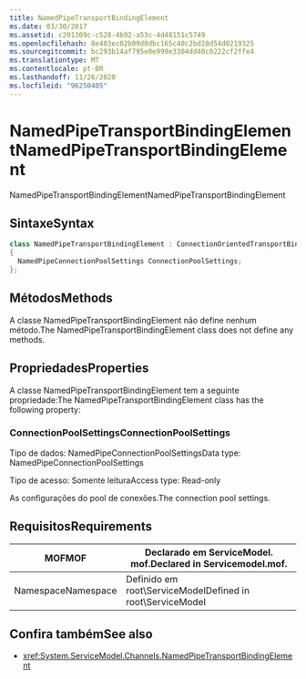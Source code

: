 ```yaml
---
title: NamedPipeTransportBindingElement
ms.date: 03/30/2017
ms.assetid: c201309c-c528-4b92-a53c-4d48151c5749
ms.openlocfilehash: 8e403ec02b09d0dbc165c40c2bd28d54d0219325
ms.sourcegitcommit: bc293b14af795e0e999e3304dd40c0222cf2ffe4
ms.translationtype: MT
ms.contentlocale: pt-BR
ms.lasthandoff: 11/26/2020
ms.locfileid: "96250405"
---
```

# <a name="namedpipetransportbindingelement"></a><span data-ttu-id="e4d1d-102">NamedPipeTransportBindingElement</span><span class="sxs-lookup"><span data-stu-id="e4d1d-102">NamedPipeTransportBindingElement</span></span>

<span data-ttu-id="e4d1d-103">NamedPipeTransportBindingElement</span><span class="sxs-lookup"><span data-stu-id="e4d1d-103">NamedPipeTransportBindingElement</span></span>  
  
## <a name="syntax"></a><span data-ttu-id="e4d1d-104">Sintaxe</span><span class="sxs-lookup"><span data-stu-id="e4d1d-104">Syntax</span></span>  
  
```csharp
class NamedPipeTransportBindingElement : ConnectionOrientedTransportBindingElement  
{  
  NamedPipeConnectionPoolSettings ConnectionPoolSettings;  
};  
```  
  
## <a name="methods"></a><span data-ttu-id="e4d1d-105">Métodos</span><span class="sxs-lookup"><span data-stu-id="e4d1d-105">Methods</span></span>  

 <span data-ttu-id="e4d1d-106">A classe NamedPipeTransportBindingElement não define nenhum método.</span><span class="sxs-lookup"><span data-stu-id="e4d1d-106">The NamedPipeTransportBindingElement class does not define any methods.</span></span>  
  
## <a name="properties"></a><span data-ttu-id="e4d1d-107">Propriedades</span><span class="sxs-lookup"><span data-stu-id="e4d1d-107">Properties</span></span>  

 <span data-ttu-id="e4d1d-108">A classe NamedPipeTransportBindingElement tem a seguinte propriedade:</span><span class="sxs-lookup"><span data-stu-id="e4d1d-108">The NamedPipeTransportBindingElement class has the following property:</span></span>  
  
### <a name="connectionpoolsettings"></a><span data-ttu-id="e4d1d-109">ConnectionPoolSettings</span><span class="sxs-lookup"><span data-stu-id="e4d1d-109">ConnectionPoolSettings</span></span>  

 <span data-ttu-id="e4d1d-110">Tipo de dados: NamedPipeConnectionPoolSettings</span><span class="sxs-lookup"><span data-stu-id="e4d1d-110">Data type: NamedPipeConnectionPoolSettings</span></span>  
  
 <span data-ttu-id="e4d1d-111">Tipo de acesso: Somente leitura</span><span class="sxs-lookup"><span data-stu-id="e4d1d-111">Access type: Read-only</span></span>  
  
 <span data-ttu-id="e4d1d-112">As configurações do pool de conexões.</span><span class="sxs-lookup"><span data-stu-id="e4d1d-112">The connection pool settings.</span></span>  
  
## <a name="requirements"></a><span data-ttu-id="e4d1d-113">Requisitos</span><span class="sxs-lookup"><span data-stu-id="e4d1d-113">Requirements</span></span>  
  
|<span data-ttu-id="e4d1d-114">MOF</span><span class="sxs-lookup"><span data-stu-id="e4d1d-114">MOF</span></span>|<span data-ttu-id="e4d1d-115">Declarado em ServiceModel. mof.</span><span class="sxs-lookup"><span data-stu-id="e4d1d-115">Declared in Servicemodel.mof.</span></span>|  
|---------|-----------------------------------|  
|<span data-ttu-id="e4d1d-116">Namespace</span><span class="sxs-lookup"><span data-stu-id="e4d1d-116">Namespace</span></span>|<span data-ttu-id="e4d1d-117">Definido em root\ServiceModel</span><span class="sxs-lookup"><span data-stu-id="e4d1d-117">Defined in root\ServiceModel</span></span>|  
  
## <a name="see-also"></a><span data-ttu-id="e4d1d-118">Confira também</span><span class="sxs-lookup"><span data-stu-id="e4d1d-118">See also</span></span>

- <xref:System.ServiceModel.Channels.NamedPipeTransportBindingElement>
